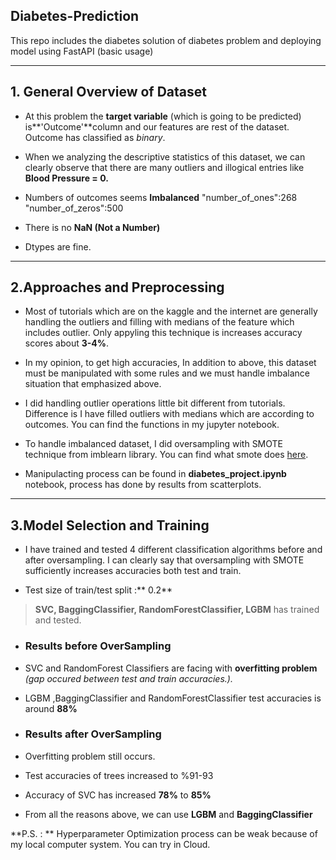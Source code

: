 ## Diabetes-Prediction
This repo includes the diabetes solution of diabetes problem and deploying model using FastAPI (basic usage)


------------


## 1. General Overview of Dataset
- At this problem the **target variable** (which is going to be predicted) is**'Outcome'**column and our features are rest of the dataset. Outcome has classified as *binary*.

- When we analyzing the descriptive statistics of this dataset, we can clearly observe that there are many outliers and illogical entries like **Blood Pressure = 0.**

- Numbers of outcomes seems **Imbalanced**
		"number_of_ones":268
		"number_of_zeros":500
- There is no **NaN (Not a Number)**
- Dtypes are fine.
----
## 2.Approaches and Preprocessing
- Most of tutorials which are on the kaggle and the internet are generally handling the outliers and filling with medians of the feature which includes outlier. Only appyling this technique is increases accuracy scores about **3-4%**.

- In my opinion, to get high accuracies, In addition to above, this dataset must be manipulated with some rules and we must handle imbalance situation that  emphasized above.

- I did handling outlier operations little bit different from tutorials. Difference is I have filled outliers with medians which are according to outcomes. You can find the functions in my jupyter notebook.

- To handle imbalanced dataset, I did oversampling with SMOTE technique from imblearn library. You can find what smote does [here](https://machinelearningmastery.com/smote-oversampling-for-imbalanced-classification/ "here").
- Manipulacting process can be found in **diabetes_project.ipynb** notebook, process has done by results from scatterplots.
---
## 3.Model Selection and Training
- I have trained and tested 4 different classification algorithms before and after oversampling. I can clearly say that oversampling with SMOTE sufficiently increases accuracies both test and train.

- Test size of train/test split  :** 0.2**

> **SVC, BaggingClassifier, RandomForestClassifier, LGBM** has trained and tested.

- ### Results before OverSampling
 - SVC and RandomForest Classifiers are facing with **overfitting problem** *(gap occured between test and train accuracies.).*
 - LGBM ,BaggingClassifier and RandomForestClassifier test accuracies is around **88%**
- ### Results after OverSampling
 - Overfitting problem still occurs.
 - Test accuracies of trees increased to %91-93
 - Accuracy of SVC has increased **78%** to **85%**
 
- From all the reasons above, we can use **LGBM** and **BaggingClassifier**

**P.S. : ** Hyperparameter Optimization process can be weak because of my local computer system. You can try in Cloud.



